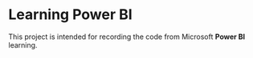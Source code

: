 # Learning Power BI

This project is intended for recording the code from Microsoft **Power BI** learning.
